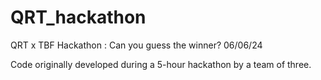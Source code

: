 # QRT_hackathon
QRT x TBF Hackathon : Can you guess the winner? 06/06/24

Code originally developed during a 5-hour hackathon by a team of three.
